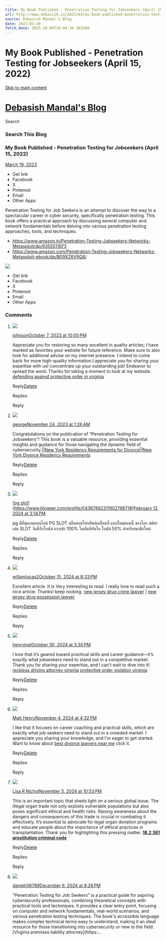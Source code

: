 ```yaml
---
title: My Book Published - Penetration Testing for Jobseekers (April 15, 2022)
url: http://www.debasish.in/2023/03/my-book-published-penetration-testing.html
source: Debasish Mandal's Blog
date: 2023-03-20
fetch_date: 2025-10-04T10:04:30.303209
---
```


# My Book Published - Penetration Testing for Jobseekers (April 15, 2022)

[Skip to main content](#main)

# [Debasish Mandal's Blog](https://www.debasish.in/)

Search

### Search This Blog

### My Book Published - Penetration Testing for Jobseekers (April 15, 2022)

[March 19, 2023](https://www.debasish.in/2023/03/my-book-published-penetration-testing.html "permanent link")

* Get link
* Facebook
* X
* Pinterest
* Email
* Other Apps

Penetration Testing for Job Seekers is an attempt to discover the way to a spectacular career in cyber security, specifically penetration testing. This book offers a practical approach by discussing several computer and network fundamentals before delving into various penetration testing approaches, tools, and techniques.

* https://www.amazon.in/Penetration-Testing-Jobseekers-Networks-Metasploit/dp/9355511973
* https://www.amazon.com/Penetration-Testing-Jobseekers-Networks-Metasploit-ebook/dp/B09XZ6V9Q8/

[![](https://blogger.googleusercontent.com/img/b/R29vZ2xl/AVvXsEjyDsvGf_NFTqTqFWTwwfmbDBHwsqmEd20Q3Ruh47BVlGrqMyyEwn6kLqqI2ftVAUnUJeRFTAM-wBCJo7UjUuSNrDU7OGI0OM_QVrMQtGeZk7LPtdZ9rjfEop1KFDghLpFx2TBHNap_nD1N_cW0e6pypqrAmLLdEAxudb9hNHYda5qCgjbcElNtF9df/s320/content.jpg)](https://blogger.googleusercontent.com/img/b/R29vZ2xl/AVvXsEjyDsvGf_NFTqTqFWTwwfmbDBHwsqmEd20Q3Ruh47BVlGrqMyyEwn6kLqqI2ftVAUnUJeRFTAM-wBCJo7UjUuSNrDU7OGI0OM_QVrMQtGeZk7LPtdZ9rjfEop1KFDghLpFx2TBHNap_nD1N_cW0e6pypqrAmLLdEAxudb9hNHYda5qCgjbcElNtF9df/s1706/content.jpg)

* Get link
* Facebook
* X
* Pinterest
* Email
* Other Apps

### Comments

1. ![](//www.blogger.com/img/blogger_logo_round_35.png)

   [johnson](https://www.blogger.com/profile/01981028974349841175)[October 7, 2023 at 10:00 PM](https://www.debasish.in/2023/03/my-book-published-penetration-testing.html?showComment=1696696205402#c7224074775010580220)

   Appreciate you for restoring so many excellent in quality articles; I have marked as favorites your website for future reference. Make sure to also look for additional advise on my internet presence. I intend to come back for more high-quality information.I appreciate you for sharing your expertise with us! concentrate up your outstanding job! Endeavor to spread the word. Thanks for taking a moment to look at my website.
   [defending against protective order in virginia](https://srislawyer.com/protective-order-virginia-file-protective-order-va-lawyer/)

   Reply[Delete](https://www.blogger.com/comment/delete/6805032463640148289/7224074775010580220)

   Replies

   Reply
2. ![](//www.blogger.com/img/blogger_logo_round_35.png)

   [george](https://www.blogger.com/profile/15246016289752294905)[November 24, 2023 at 1:26 AM](https://www.debasish.in/2023/03/my-book-published-penetration-testing.html?showComment=1700769402624#c7749695146348503751)

   Congratulations on the publication of "Penetration Testing for Jobseekers"! This book is a valuable resource, providing essential insights and guidance for those navigating the dynamic field of cybersecurity.||[New York Residency Requirements for Divorce](https://srislaw.com/new-york-residency-requirements-for-divorce//)||[New York Divorce Residency Requirements](https://srislaw.com/new-york-divorce-residency-requirements//)

   Reply[Delete](https://www.blogger.com/comment/delete/6805032463640148289/7749695146348503751)

   Replies

   Reply
3. ![](//www.blogger.com/img/blogger_logo_round_35.png)

   [[pg slot](https://pgslotweb.net/)](https://www.blogger.com/profile/04367882311902766718)[February 12, 2024 at 3:14 PM](https://www.debasish.in/2023/03/my-book-published-penetration-testing.html?showComment=1707731072406#c6988461656100941892)

   pg ดีที่สุดเกมออนไลน์ PG SLOT สล็อตบนโทรศัพท์เคลื่อนที่ แบบใหม่ตอนนี้ ของโลก สมัครเล่น SLOT วันนี้รับโบนัส แรกเข้า 100% ในทันทีทันใด โบนัส 50% สำหรับสมาชิกใหม่

   Reply[Delete](https://www.blogger.com/comment/delete/6805032463640148289/6988461656100941892)

   Replies

   Reply
4. ![](//www.blogger.com/img/blogger_logo_round_35.png)

   [willamlucas2](https://www.blogger.com/profile/09289755155462733439)[October 15, 2024 at 8:33 PM](https://www.debasish.in/2023/03/my-book-published-penetration-testing.html?showComment=1729004606557#c1697764024128821757)

   Excellent article. It is Very interesting to read. I really love to read such a nice article. Thanks! keep rocking. [new jersey drug crime lawyer](https://drugcrimelawyersris.com/new-jersey-drug-crime-lawyer/) | [new jersey drug possession lawyer](https://drugcrimelawyersris.com/new-jersey-drug-crime-lawyer/)

   Reply[Delete](https://www.blogger.com/comment/delete/6805032463640148289/1697764024128821757)

   Replies

   Reply
5. ![](//www.blogger.com/img/blogger_logo_round_35.png)

   [henryjoel](https://www.blogger.com/profile/11165839676560568409)[October 30, 2024 at 3:30 PM](https://www.debasish.in/2023/03/my-book-published-penetration-testing.html?showComment=1730282409729#c1916802285966671925)

   I love that it’s geared toward practical skills and career guidance—it’s exactly what jobseekers need to stand out in a competitive market. Thank you for sharing your expertise, and I can’t wait to dive into it!
   [reckless driving attorney virginia](https://srislawyer.com/reckless-driving-virginia/)
   [protective order violation virginia](https://srislawyer.com/violation-of-protective-order-virginia/)

   Reply[Delete](https://www.blogger.com/comment/delete/6805032463640148289/1916802285966671925)

   Replies

   Reply
6. ![](//www.blogger.com/img/blogger_logo_round_35.png)

   [Matt Henry](https://www.blogger.com/profile/00766456231774662444)[November 4, 2024 at 4:32 PM](https://www.debasish.in/2023/03/my-book-published-penetration-testing.html?showComment=1730718132751#c400629815570170089)

   I like that it focuses on career coaching and practical skills, which are exactly what job seekers need to stand out in a crowded market. I appreciate you sharing your knowledge, and I'm eager to get started. Want to know about [best divorce lawyers near me](https://srislawyer.com/divorce-lawyers-in-virginia/) click it.

   Reply[Delete](https://www.blogger.com/comment/delete/6805032463640148289/400629815570170089)

   Replies

   Reply
7. ![](//www.blogger.com/img/blogger_logo_round_35.png)

   [Lisa R Nichol](https://www.blogger.com/profile/06606033392282446422)[November 5, 2024 at 10:53 PM](https://www.debasish.in/2023/03/my-book-published-penetration-testing.html?showComment=1730827433477#c2932453726147205558)

   This is an important topic that sheds light on a serious global issue. The illegal organ trade not only exploits vulnerable populations but also poses significant ethical and health risks. Raising awareness about the dangers and consequences of this trade is crucial in combating it effectively. It’s essential to advocate for legal organ donation programs and educate people about the importance of ethical practices in transplantation. Thank you for highlighting this pressing matter.
   **[18.2 361](https://sexcrimeattorneysris.com/prostitution-criminal-code/)**
   **[prostitution criminal code](https://sexcrimeattorneysris.com/prostitution-criminal-code/)**

   Reply[Delete](https://www.blogger.com/comment/delete/6805032463640148289/2932453726147205558)

   Replies

   Reply
8. ![](//www.blogger.com/img/blogger_logo_round_35.png)

   [danielr06789](https://www.blogger.com/profile/00807585229623535759)[December 6, 2024 at 8:26 PM](https://www.debasish.in/2023/03/my-book-published-penetration-testing.html?showComment=1733496973068#c3141542623697871143)

   "Penetration Testing for Job Seekers" is a practical guide for aspiring cybersecurity professionals, combining theoretical concepts with practical tools and techniques. It provides a clear entry point, focusing on computer and network fundamentals, real-world scenarios, and various penetration testing techniques. The book's accessible language makes complex technical terms easy to understand, making it an ideal resource for those transitioning into cybersecurity or new to the field. [Virginia premises liability attorney](https:...